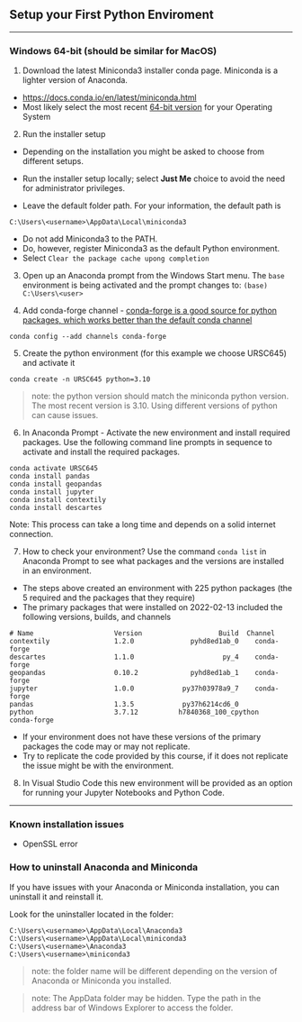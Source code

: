 ## Setup your First Python Enviroment
---

### Windows 64-bit (should be similar for MacOS)

1. Download the latest Miniconda3 installer conda page. Miniconda is a lighter version of Anaconda.

- https://docs.conda.io/en/latest/miniconda.html
- Most likely select the most recent [64-bit version](https://docs.conda.io/en/latest/miniconda.html) for your Operating System 

2. Run the installer setup
- Depending on the installation you might be asked to choose from different setups.

- Run the installer setup locally; select **Just Me** choice to avoid the need for administrator privileges.

- Leave the default folder path. For your information, the default path is

```
C:\Users\<username>\AppData\Local\miniconda3
```

- Do not add Miniconda3 to the PATH. 
- Do, however, register Miniconda3 as the default Python environment.
- Select `Clear the package cache upong completion`

3. Open up an Anaconda prompt from the Windows Start menu. The `base` environment is being activated and the prompt changes to: `(base) C:\Users\<user>`

4. Add conda-forge channel - [conda-forge is a good source for python packages, which works better than the default conda channel](https://conda-forge.org/docs/user/introduction.html#:~:text=Conda%2Dforge%20is%20a%20community,by%20our%20conda%2Dforge%20organization.)
```
conda config --add channels conda-forge
```

5. Create the python environment (for this example we choose URSC645) and activate it

```
conda create -n URSC645 python=3.10
```

> note: the python version should match the miniconda python version. The most recent version is 3.10. Using different versions of python can cause issues.

6. In Anaconda Prompt - Activate the new environment and install required packages. Use the following command line prompts in sequence to activate and install the required packages.

```
conda activate URSC645
conda install pandas
conda install geopandas
conda install jupyter
conda install contextily
conda install descartes
```
Note: This process can take a long time and depends on a solid internet connection.

7. How to check your environment? Use the command `conda list` in Anaconda Prompt to see what packages and the versions are installed in an environment.
- The steps above created an environment with 225 python packages (the 5 required and the packages that they require)
- The primary packages that were installed on 2022-02-13 included the following versions, builds, and channels
```
# Name                    Version                   Build  Channel
contextily                1.2.0              pyhd8ed1ab_0    conda-forge
descartes                 1.1.0                      py_4    conda-forge
geopandas                 0.10.2             pyhd8ed1ab_1    conda-forge
jupyter                   1.0.0            py37h03978a9_7    conda-forge
pandas                    1.3.5            py37h6214cd6_0
python                    3.7.12          h7840368_100_cpython    conda-forge
```
- If your environment does not have these versions of the primary packages the code may or may not replicate. 
- Try to replicate the code provided by this course, if it does not replicate the issue might be with the environment.

8. In Visual Studio Code this new environment will be provided as an option for running your Jupyter Notebooks and Python Code.

---
### Known installation issues
- OpenSSL error

### How to uninstall Anaconda and Miniconda
If you have issues with your Anaconda or Miniconda installation, you can uninstall it and reinstall it.

Look for the uninstaller located in the folder:

```
C:\Users\<username>\AppData\Local\Anaconda3
C:\Users\<username>\AppData\Local\miniconda3
C:\Users\<username>\Anaconda3
C:\Users\<username>\miniconda3
```
> note: the folder name will be different depending on the version of Anaconda or Miniconda you installed.
 
> note: The AppData folder may be hidden. Type the path in the address bar of Windows Explorer to access the folder.
